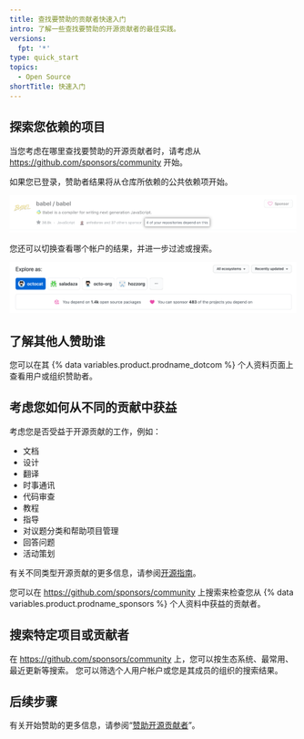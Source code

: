 ```yaml
---
title: 查找要赞助的贡献者快速入门
intro: 了解一些查找要赞助的开源贡献者的最佳实践。
versions:
  fpt: '*'
type: quick_start
topics:
  - Open Source
shortTitle: 快速入门
---
```


## 探索您依赖的项目

当您考虑在哪里查找要赞助的开源贡献者时，请考虑从 https://github.com/sponsors/community 开始。

如果您已登录，赞助者结果将从仓库所依赖的公共依赖项开始。

![Babel 开源项目使用的高亮文本表示"您有 4 个仓库依赖于此项目"](/assets/images/help/sponsors/example-of-open-source-project-dependency.png)

您还可以切换查看哪个帐户的结果，并进一步过滤或搜索。

![赞助者社区搜索页面上的搜索选项](/assets/images/help/sponsors/sponsors-search-options.png)

## 了解其他人赞助谁

您可以在其 {% data variables.product.prodname_dotcom %} 个人资料页面上查看用户或组织赞助者。

## 考虑您如何从不同的贡献中获益

考虑您是否受益于开源贡献的工作，例如：
 - 文档
 - 设计
 - 翻译
 - 时事通讯
 - 代码审查
 - 教程
 - 指导
 - 对议题分类和帮助项目管理
 - 回答问题
 - 活动策划

有关不同类型开源贡献的更多信息，请参阅[开源指南](https://opensource.guide/how-to-contribute/#you-dont-have-to-contribute-code)。

您可以在 https://github.com/sponsors/community 上搜索来检查您从 {% data variables.product.prodname_sponsors %} 个人资料中获益的贡献者。

## 搜索特定项目或贡献者

在 https://github.com/sponsors/community 上，您可以按生态系统、最常用、最近更新等搜索。 您可以筛选个人用户帐户或您是其成员的组织的搜索结果。

## 后续步骤

有关开始赞助的更多信息，请参阅“[赞助开源贡献者](/sponsors/sponsoring-open-source-contributors/sponsoring-an-open-source-contributor)”。
